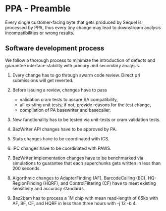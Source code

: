PPA - Preamble
==============

Every single customer-facing byte that gets produced by Sequel is processed by
PPA, thus every tiny change may lead to downstream analysis incompatibilities 
or wrong results.

Software development process
----------------------------

We follow a thorough process to minimize the introduction of defects and 
guarantee interface stability with primary and secondary analysis.

1) Every change has to go through swarm code review. 
   Direct p4 submissions will get reverted.

2) Before issuing a review, changes have to pass
    - validation cram tests to assure SA compatibility,
    - all existing unit tests, if not, provide reasons for the test change,
    - compilation of PA basewriter and basecaller.

3) New functionality has to be tested via unit-tests or cram validation tests.

4) BazWriter API changes have to be approved by PA.

5) Stats changes have to be coordinated with ICS.

6) IPC changes have to be coordinated with PAWS.

7) BazWriter implementation changes have to be benchmarked via simulations to
   guarantee that each superchunks gets written in less than 200 seconds.

8) Algorthmic changes to AdapterFinding (AF), BarcodeCalling (BC), 
   HQ-RegionFinding (HQRF), and ControlFiltering (CF) have to meet 
   existing sensitivity and accuracy standards.

9) Baz2bam has to process a 1M chip with mean read-length of 65kb with 
   AF, BF, CF, and HQRF in less than three hours with -j 12 -b 4.

